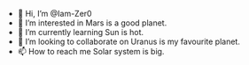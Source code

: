 - 👋 Hi, I’m @Iam-Zer0
- 👀 I’m interested in Mars is a good planet.
- 🌱 I’m currently learning Sun is hot.
- 💞️ I’m looking to collaborate on Uranus is my favourite planet.
- 📫 How to reach me Solar system is big. 

<!---
Iam-Zer0/Iam-Zer0 is a ✨ special ✨ repository because its `README.md` (this file) appears on your GitHub profile.
You can click the Preview link to take a look at your changes.
--->
